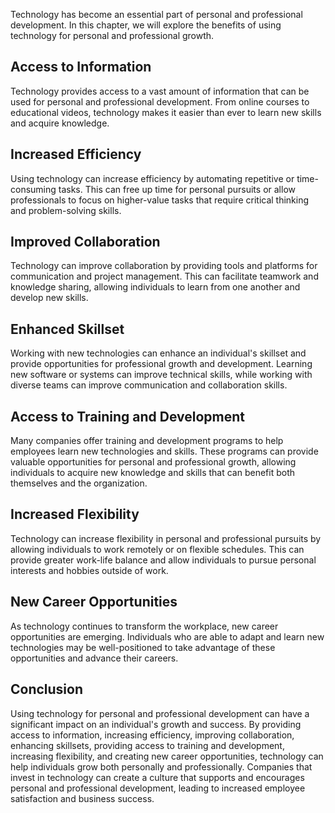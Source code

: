 
Technology has become an essential part of personal and professional development. In this chapter, we will explore the benefits of using technology for personal and professional growth.

Access to Information
---------------------

Technology provides access to a vast amount of information that can be used for personal and professional development. From online courses to educational videos, technology makes it easier than ever to learn new skills and acquire knowledge.

Increased Efficiency
--------------------

Using technology can increase efficiency by automating repetitive or time-consuming tasks. This can free up time for personal pursuits or allow professionals to focus on higher-value tasks that require critical thinking and problem-solving skills.

Improved Collaboration
----------------------

Technology can improve collaboration by providing tools and platforms for communication and project management. This can facilitate teamwork and knowledge sharing, allowing individuals to learn from one another and develop new skills.

Enhanced Skillset
-----------------

Working with new technologies can enhance an individual's skillset and provide opportunities for professional growth and development. Learning new software or systems can improve technical skills, while working with diverse teams can improve communication and collaboration skills.

Access to Training and Development
----------------------------------

Many companies offer training and development programs to help employees learn new technologies and skills. These programs can provide valuable opportunities for personal and professional growth, allowing individuals to acquire new knowledge and skills that can benefit both themselves and the organization.

Increased Flexibility
---------------------

Technology can increase flexibility in personal and professional pursuits by allowing individuals to work remotely or on flexible schedules. This can provide greater work-life balance and allow individuals to pursue personal interests and hobbies outside of work.

New Career Opportunities
------------------------

As technology continues to transform the workplace, new career opportunities are emerging. Individuals who are able to adapt and learn new technologies may be well-positioned to take advantage of these opportunities and advance their careers.

Conclusion
----------

Using technology for personal and professional development can have a significant impact on an individual's growth and success. By providing access to information, increasing efficiency, improving collaboration, enhancing skillsets, providing access to training and development, increasing flexibility, and creating new career opportunities, technology can help individuals grow both personally and professionally. Companies that invest in technology can create a culture that supports and encourages personal and professional development, leading to increased employee satisfaction and business success.
